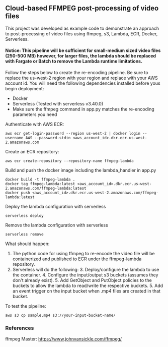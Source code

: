 ## Cloud-based FFMPEG post-processing of video files

This project was developed as example code to demonstrate an approach to post-processing of video files using ffmpeg, s3, Lambda, ECR, Docker, Serverless.

#### Notice: This pipeline will be sufficient for small-medium sized video files (250-500 MB) however, for larger files, the lambda should be replaced with Fargate or Batch to remove the Lambda runtime limitations. 

Follow the steps below to create the re-encoding pipeline. Be sure to replace the us-west-2 region with your region and replace <aws-account-id> with your AWS account id.  You will need the following dependencies installed before yous begin deployment:
- Docker
- Serverless (Tested with serverless v3.40.0)
- Make sure the ffmpeg command in app.py matches the re-encoding parameters you need

Authenticate with AWS ECR:
```
aws ecr get-login-password --region us-west-2 | docker login --username AWS --password-stdin <aws_account_id>.dkr.ecr.us-west-2.amazonaws.com
```

Create an ECR repository:
```
aws ecr create-repository --repository-name ffmpeg-lambda
```

Build and push the docker image including the lambda_handler in app.py
```
docker build -t ffmpeg-lambda .
docker tag ffmpeg-lambda:latest <aws_account_id>.dkr.ecr.us-west-2.amazonaws.com/ffmpeg-lambda:latest
docker push <aws_account_id>.dkr.ecr.us-west-2.amazonaws.com/ffmpeg-lambda:latest
```

Deploy the lambda configuration with serverless
```
serverless deploy
```

Remove the lambda configuration with serverless
```
serverless remove
```

What should happen:
1. The python code for using ffmpeg to re-encode the video file will be containerized and published to ECR under the ffmpeg-lambda repository.
2. Serverless will do the following:
   3. Deploy/configure the lambda to use the container.
   4. Configure the input/output s3 buckets (assumes they don't already exist).
   5. Add GetObject and PutObject policies to the buckets to allow the lambda to read/write the respective buckets.
   5. Add an event trigger on the input bucket when .mp4 files are created in that bucket.

To test the pipeline:
```
aws s3 cp sample.mp4 s3://your-input-bucket-name/
```

### References
ffmpeg Master: https://www.johnvansickle.com/ffmpeg/
